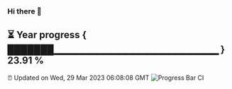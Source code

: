 ### Hi there 👋
⏳ Year progress { ███████▁▁▁▁▁▁▁▁▁▁▁▁▁▁▁▁▁▁▁▁▁▁▁ } 23.91 %
---
⏰ Updated on Wed, 29 Mar 2023 06:08:08 GMT
![Progress Bar CI](https://github.com/Moyi321/Moyi321/workflows/Progress%20Bar%20CI/badge.svg)
